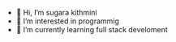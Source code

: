 - 👋 Hi, I’m sugara kithmini
- 👀 I’m interested in programmig
- 🌱 I’m currently learning full stack develoment

<!---
sugara1995/sugara1995 is a ✨ special ✨ repository because its `README.md` (this file) appears on your GitHub profile.
You can click the Preview link to take a look at your changes.
--->
